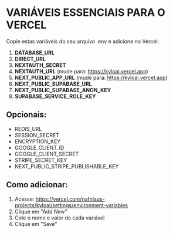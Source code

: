 # VARIÁVEIS ESSENCIAIS PARA O VERCEL

Copie estas variáveis do seu arquivo .env e adicione no Vercel:

1. **DATABASE_URL**
2. **DIRECT_URL**
3. **NEXTAUTH_SECRET**
4. **NEXTAUTH_URL** (mude para: https://kyloai.vercel.app)
5. **NEXT_PUBLIC_APP_URL** (mude para: https://kyloai.vercel.app)
6. **NEXT_PUBLIC_SUPABASE_URL**
7. **NEXT_PUBLIC_SUPABASE_ANON_KEY**
8. **SUPABASE_SERVICE_ROLE_KEY**

## Opcionais:
- REDIS_URL
- SESSION_SECRET
- ENCRYPTION_KEY
- GOOGLE_CLIENT_ID
- GOOGLE_CLIENT_SECRET
- STRIPE_SECRET_KEY
- NEXT_PUBLIC_STRIPE_PUBLISHABLE_KEY

## Como adicionar:
1. Acesse: https://vercel.com/nafnlaus-projects/kyloai/settings/environment-variables
2. Clique em "Add New"
3. Cole o nome e valor de cada variável
4. Clique em "Save"
